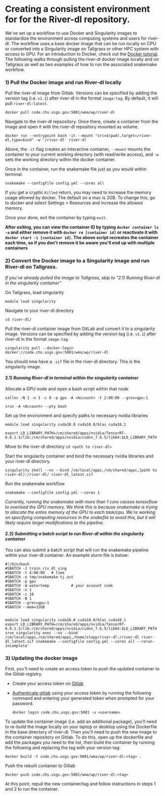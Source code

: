 # Creating a consistent environment for for the River-dl repository.
We've set up a workflow to use Docker and Singularity images to standardize 
the environment across computing systems and users for river-dl.  The workflow uses a base docker image that
can be run locally on CPU or converted into a Singularity image on Tallgrass or other HPC system with access to 
GPU. For an introduction to Docker, check out the [Docker tutorial](https://docs.docker.com/get-started/). The following walks
through pulling the river-dl docker image locally and on Tallgrass as well as two examples of how to run
the associated snakemake workflow.

### 1) Pull the Docker image and run River-dl locally 
Pull the river-dl image from Gitlab. Versions can be specified by
adding the version tag (i.e. `v1.1`) after river-dl in the format `image:tag`.
By default, it will pull `river-dl:latest`.

`docker pull code.chs.usgs.gov:5001/wma/wp/river-dl`

Navigate to the river-dl repsository.  Once there, create a container from the image and open it
with the river-dl repository mounted as volume.

`docker run --entrypoint bash -it --mount "src=$(pwd),target=/river-dl,type=bind" -w '/river-dl' river-dl`

Above, the `-it` flag creates an interactive container, `--mount` mounts the container to your current 
working directory (with read/write access), and `-w` sets the working directory within the docker container.

Once in the container, run the snakemake file just as you would within terminal.

`snakemake --configfile config.yml --cores all`

If you get a cryptic `Killed` return, you may need to increase the memory usage allowed by docker. The
default on a mac is 2GB.  To change this, go to docker and select Settings > Resources and increase the allowed
memory.

Once your done, exit the container  by typing `exit`.

**After exiting, you can view the container ID by typing `docker container ls -a` and either remove it 
with `docker rm [container id]` or reactivate it with `docker start -i [container id]`. The above script recreates
the container each time, so if you don't remove it be aware you'll end up with multiple containers**

### 2) Convert the Docker image to a Singularity image and run River-dl on Tallgrass.

_If you've already pulled the image to Tallgrass, skip to "2.1) Running River-dl in the singularity container"_

On Tallgrass, load singularity

`module load singularity`

Navigate to your river-dl directory

`cd river-dl/`

Pull the river-dl container image from GitLab and convert it to a singularity image. Versions can be specified by
adding the version tag (i.e. `v1.1`) after river-dl in the format `image:tag`.

`singularity pull --docker-login docker://code.chs.usgs.gov:5001/wma/wp/river-dl`

You should now have a `.sif` file in the river-dl directory.  This is the singularity image.

#### 2.1) _Running River-dl in terminal within the singularity container_

Allocate a GPU node and open a bash script within that node

`salloc -N 1 -n 1 -c 8 -p gpu -A <Account> -t 2:00:00 --gres=gpu:1`

`srun -A <Account> --pty bash`

Set up the environment and specify paths to necessary nvidia libraries

`module load singularity cuda10.0 cuda10.0/blas cuda10.1`

`export LD_LIBRARY_PATH=/cm/shared/apps/nvidia/TensorRT-6.0.1.5/lib:/cm/shared/apps/nvidia/cudnn_7.6.5/lib64:$LD_LIBRARY_PATH`

Move to the river-dl directory
`cd <path to river-dl>`

Start the singularity container and bind the necessary nvidia libraries and your river-dl directory.

`singularity shell --nv --bind /cm/local/apps,/cm/shared/apps,[path to river-dl]:/river-dl/ river-dl_latest.sif`

Run the snakemake workflow

`snakemake --configfile config.yml --cores 1`

_Currently, running the snakemake with more than 1 core causes tensorflow to overload the GPU memory.  We think this is because
snakemake is trying to allocate the entire memory of the GPU to each task/cpu. We're working on specifying computing 
resources in the snakefile to avoid this, but it will likely require larger modifications to the pipeline._

#### 2.2) _Submitting a batch script to run River-dl within the singularity container_

You can also submit a batch script that will run the snakemake pipeline within your river-dl container.  An example
slurm file is below:


    #!/bin/bash
    #SBATCH -J train_riv_dl_sing
    #SBATCH -t 4:00:00   # time
    #SBATCH -o tmp/snakemake-%j.out
    #SBATCH -p gpu
    #SBATCH -A watertemp          # your account code
    #SBATCH -n 1
    #SBATCH -c 16
    #SBATCH -N 1
    #SBATCH --gres=gpu:1
    #SBATCH --mem=32GB
        
     
    module load singularity cuda10.0 cuda10.0/blas cuda10.1
    export LD_LIBRARY_PATH=/cm/shared/apps/nvidia/TensorRT-6.0.1.5/lib:/cm/shared/apps/nvidia/cudnn_7.6.5/lib64:$LD_LIBRARY_PATH
    srun singularity exec --nv --bind /cm/local/apps,/cm/shared/apps,/home/stopp/river-dl:/river-dl river-dl_latest.sif snakemake --configfile config.yml --cores all --rerun-incomplete'

### 3) Updating the docker image
First, you'll need to create an access token to push the updated container to the Gitlab registry.
  * Create your access token on [Gitlab](https://code.chs.usgs.gov/-/profile/personal_access_tokens)
  * [Authenticate gitlab](https://docs.gitlab.com/ee/user/packages/container_registry/#authenticate-with-the-container-registry)
    using your access token by running the following command and entering your generated token when
    prompted for your password.
    
    `docker login code.chs.usgs.gov:5001 -u <username>`

To update the container image (i.e. add an additional package), you'll need to re-build the image
locally on your laptop or desktop using the Dockerfile in the base directory of river-dl. Then you'll need to push the new
image to the container repository on Gitlab. To do this, open up the dockerfile and add the packages you need
to the list, then build the container by running the following and replacing the tag with your version
tag: 

`docker build -t code.chs.usgs.gov:5001/wma/wp/river-dl:<tag> .`

Push the rebuilt container to Gitlab

`docker push code.chs.usgs.gov:5001/wma/wp/river-dl:<tag>`

At this point, repull the new container/tag and follow instructions in steps 1 and 2 to run the container.
